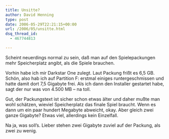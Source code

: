 ```yaml
---
title: Unsitte?
author: David Henning
type: post
date: 2006-05-29T22:21:15+00:00
url: /2006/05/unsitte.html
dsq_thread_id:
  - 467744813

---
```

Scheint neuerdings normal zu sein, daß man auf den Spielepackungen mehr Speicherplatz angibt, als die Spiele brauchen.

Vorhin habe ich mir Darkstar One zulegt. Laut Packung frißt es 6,5 GB. Schön, also hab ich auf Partition F: erstmal einiges runtergeschmissen und hatte damit dort 7,5 Gigabyte frei. Als ich dann den Installer gestartet habe, sagt der nur was von 4.500 MB &#8211; na toll.

Gut, der Packungstext ist sicher schon etwas älter und daher mußte man wohl schätzen, wieviel Speicherplatz das finale Spiel braucht. Wenn es dann um ein paar hundert Megabyte abweicht, okay. Aber gleich zwei ganze Gigabyte? Etwas viel, allerdings kein Einzelfall.

Na ja, was soll&#8217;s. Lieber stehen zwei Gigabyte zuviel auf der Packung, als zwei zu wenig.